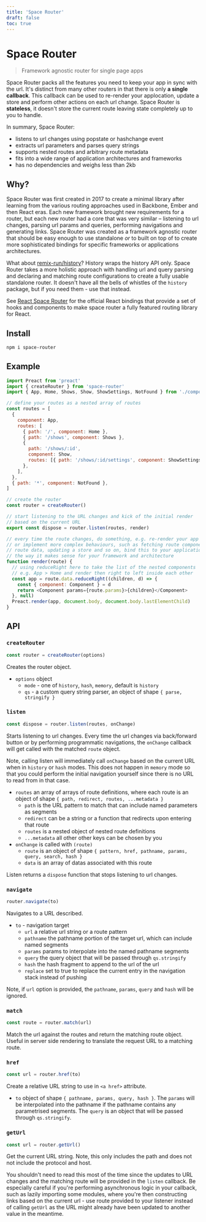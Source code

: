 ```yaml
---
title: 'Space Router'
draft: false
toc: true
---
```


# Space Router

> Framework agnostic router for single page apps

Space Router packs all the features you need to keep your app in sync with the url. It's distinct from many other routers in that there is only **a single callback**. This callback can be used to re-render your applocation, update a store and perform other actions on each url change. Space Router is **stateless**, it doesn't store the current route leaving state completely up to you to handle.

In summary, Space Router:

- listens to url changes using popstate or hashchange event
- extracts url parameters and parses query strings
- supports nested routes and arbitrary route metadata
- fits into a wide range of application architectures and frameworks
- has no dependencies and weighs less than 2kb

## Why?

Space Router was first created in 2017 to create a minimal library after learning from the various routing approaches used in Backbone, Ember and then React eras. Each new framework brought new requirements for a router, but each new router had a core that was very similar – listening to url changes, parsing url params and queries, performing navigations and generating links. Space Router was created as a framework agnostic router that should be easy enough to use standalone _or_ to built on top of to create more sophisticated bindings for specific frameworks or applications architectures.

What about [remix-run/history](https://github.com/remix-run/history/)? History wraps the history API only. Space Router takes a more holistic approach with handling url and query parsing and declaring and matching route configurations to create a fully usable standalone router. It doesn't have all the bells of whistles of the `history` package, but if you need them - use that instead.

See [React Space Router](https://humaans.github.io/react-space-router) for the official React bindings that provide a set of hooks and components to make space router a fully featured routing library for React.

## Install

```sh
npm i space-router
```

## Example

```js
import Preact from 'preact'
import { createRouter } from 'space-router'
import { App, Home, Shows, Show, ShowSettings, NotFound } from './components'

// define your routes as a nested array of routes
const routes = [
  {
    component: App,
    routes: [
      { path: '/', component: Home },
      { path: '/shows', component: Shows },
      {
        path: '/shows/:id',
        component: Show,
        routes: [{ path: '/shows/:id/settings', component: ShowSettings }],
      },
    ],
  },
  { path: '*', component: NotFound },
]

// create the router
const router = createRouter()

// start listening to the URL changes and kick of the initial render
// based on the current URL
export const dispose = router.listen(routes, render)

// every time the route changes, do something, e.g. re-render your app
// or implement more complex behaviours, such as fetching route components,
// route data, updating a store and so on, bind this to your application
// the way it makes sense for your framework and architecture
function render(route) {
  // using reduceRight here to take the list of the nested components
  // e.g. App > Home and render then right to left inside each other
  const app = route.data.reduceRight((children, d) => {
    const { component: Component } = d
    return <Component params={route.params}>{children}</Component>
  }, null)
  Preact.render(app, document.body, document.body.lastElementChild)
}
```

## API

### `createRouter`

```js
const router = createRouter(options)
```

Creates the router object.

- `options` object
  - `mode` - one of `history`, `hash`, `memory`, default is `history`
  - `qs` - a custom query string parser, an object of shape `{ parse, stringify }`

### `listen`

```js
const dispose = router.listen(routes, onChange)
```

Starts listening to url changes. Every time the url changes via back/forward button or by performing programmatic navigations, the `onChange` callback will get called with the matched `route` object.

Note, calling listen will immediately call `onChange` based on the current URL when in `history` or `hash` modes. This does not happen in `memory` mode so that you could perform the initial navigation yourself since there is no URL to read from in that case.

- `routes` an array of arrays of route definitions, where each route is an object of shape `{ path, redirect, routes, ...metadata }`
  - `path` is the URL pattern to match that can include named parameters as segments
  - `redirect` can be a string or a function that redirects upon entering that route
  - `routes` is a nested object of nested route definitions
  - `...metadata` all other other keys can be chosen by you
- `onChange` is called with `(route)`
  - `route` is an object of shape `{ pattern, href, pathname, params, query, search, hash }`
  - `data` is an array of datas associated with this route

Listen returns a `dispose` function that stops listening to url changes.

### `navigate`

```js
router.navigate(to)
```

Navigates to a URL described.

- `to` - navigation target
  - `url` a relative url string or a route pattern
  - `pathname` the pathname portion of the target url, which can include named segments
  - `params` params to interpolate into the named pathname segments
  - `query` the query object that will be passed through `qs.stringify`
  - `hash` the hash fragment to append to the url of the url
  - `replace` set to true to replace the current entry in the navigation stack instead of pushing

Note, if `url` option is provided, the `pathname`, `params`, `query` and `hash` will be ignored.

### `match`

```js
const route = router.match(url)
```

Match the url against the routes and return the matching route object. Useful in server side rendering to translate the request URL to a matching route.

### `href`

```js
const url = router.href(to)
```

Create a relative URL string to use in `<a href>` attribute.

- `to` object of shape `{ pathname, params, query, hash }`. The `params` will be interpolated into the pathname if the pathname contains any parametrised segments. The `query` is an object that will be passed through `qs.stringify`.

### `getUrl`

```js
const url = router.getUrl()
```

Get the current URL string. Note, this only includes the path and does not not include the protocol and host.

You shouldn't need to read this most of the time since the updates to URL changes and the matching route will be provided in the `listen` callback. Be especially careful if you're performing asynchronous logic in your callback, such as lazily importing some modules, where you're then constructing links based on the current url - use route provided to your listener instead of calling `getUrl` as the URL might already have been updated to another value in the meantime.
